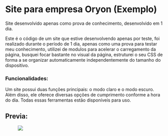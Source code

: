 # Site para empresa Oryon (Exemplo)
Site desenvolvido apenas como prova de conhecimento, desenvolvido em 1 dia.

Este é o código de um site que estive desenvolvendo apenas por teste, foi realizado durante o período de 1 dia, apenas como uma prova para testar meu conhecimento, utilizei de modulos para acelerar o carregamento da página, busquei focar bastante no visual da página, estruturei o seu CSS de forma a se organizar automaticamente independentemente do tamanho do dispositivo.

### Funcionalidades:
Um site possui duas funções principais: o modo claro e o modo escuro. Além disso, ele oferece diversas opções de cumprimento conforme a hora do dia. Todas essas ferramentas estão disponíveis para uso.

## Previa:
<figure class="gif" style="border-radius: 8px;">
    <img src="https://i.gyazo.com/732cdaf615c2229cd9e052e7711f60cf.gif">
</figure>
